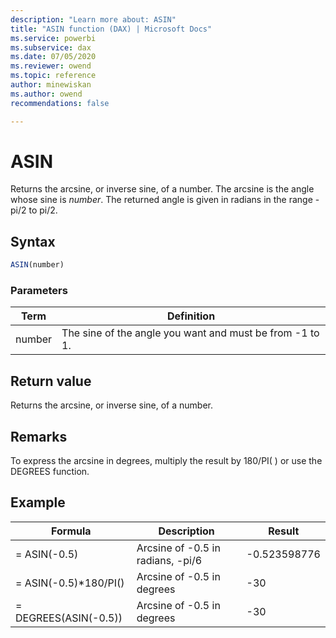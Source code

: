 ```yaml
---
description: "Learn more about: ASIN"
title: "ASIN function (DAX) | Microsoft Docs"
ms.service: powerbi 
ms.subservice: dax 
ms.date: 07/05/2020
ms.reviewer: owend
ms.topic: reference
author: minewiskan
ms.author: owend 
recommendations: false

---
```

# ASIN

Returns the arcsine, or inverse sine, of a number. The arcsine is the angle whose sine is *number*. The returned angle is given in radians in the range -pi/2 to pi/2.  
  
## Syntax  
  
```js
ASIN(number)  
```
  
### Parameters  
  
|Term|Definition|  
|--------|--------------|  
|number|The sine of the angle you want and must be from -1 to 1.|  
  
## Return value

Returns the arcsine, or inverse sine, of a number.  
  
## Remarks

To express the arcsine in degrees, multiply the result by 180/PI( ) or use the DEGREES function.  
  
## Example  
  
|Formula|Description|Result|  
|-----------|---------------|----------|  
|= ASIN(-0.5)|Arcsine of -0.5 in radians, -pi/6|-0.523598776|  
|= ASIN(-0.5)*180/PI()|Arcsine of -0.5 in degrees|-30|  
|= DEGREES(ASIN(-0.5))|Arcsine of -0.5 in degrees|-30|  
